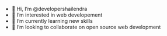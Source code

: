 - 👋 Hi, I’m @developershailendra
- 👀 I’m interested in web developement
- 🌱 I’m currently learning new skills
- 💞️ I’m looking to collaborate on open source web development

<!---
developershailendra/developershailendra is a ✨ special ✨ repository because its `README.md` (this file) appears on your GitHub profile.
You can click the Preview link to take a look at your changes.
--->
